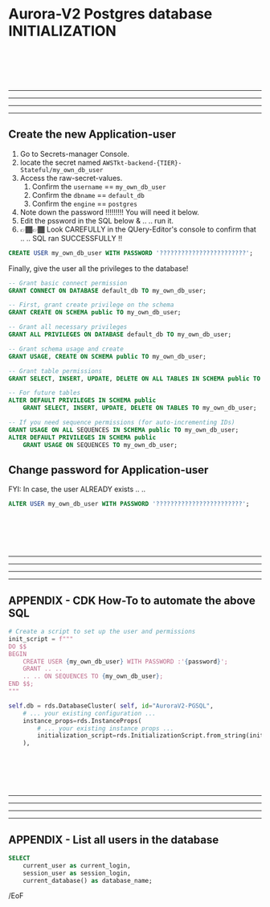 # Aurora-V2 Postgres database INITIALIZATION


<BR/><BR/><BR/><BR/>
<HR/><HR/><HR/><HR/>

## Create the new Application-user

1. Go to Secrets-manager Console.
1. locate the secret named `AWSTkt-backend-{TIER}-Stateful/my_own_db_user`
1. Access the raw-secret-values.
    1. Confirm the `username` == `my_own_db_user`
    1. Confirm the `dbname` == `default_db`
    1. Confirm the `engine` == `postgres`
1. Note down the password !!!!!!!!!   You will need it below.
1. Edit the pssword in the SQL below &  .. .. run it.
1. 👉🏾👉🏾 Look CAREFULLY in the QUery-Editor's console to confirm that .. .. SQL ran SUCCESSFULLY !!

```sql
CREATE USER my_own_db_user WITH PASSWORD '????????????????????????';
```

Finally, give the user all the privileges to the database!

```sql
-- Grant basic connect permission
GRANT CONNECT ON DATABASE default_db TO my_own_db_user;

-- First, grant create privilege on the schema
GRANT CREATE ON SCHEMA public TO my_own_db_user;

-- Grant all necessary privileges
GRANT ALL PRIVILEGES ON DATABASE default_db TO my_own_db_user;

-- Grant schema usage and create
GRANT USAGE, CREATE ON SCHEMA public TO my_own_db_user;

-- Grant table permissions
GRANT SELECT, INSERT, UPDATE, DELETE ON ALL TABLES IN SCHEMA public TO my_own_db_user;

-- For future tables
ALTER DEFAULT PRIVILEGES IN SCHEMA public
    GRANT SELECT, INSERT, UPDATE, DELETE ON TABLES TO my_own_db_user;

-- If you need sequence permissions (for auto-incrementing IDs)
GRANT USAGE ON ALL SEQUENCES IN SCHEMA public TO my_own_db_user;
ALTER DEFAULT PRIVILEGES IN SCHEMA public
    GRANT USAGE ON SEQUENCES TO my_own_db_user;
```

## Change password for Application-user

FYI: In case, the user ALREADY exists .. ..

```sql
ALTER USER my_own_db_user WITH PASSWORD '????????????????????????';
```

<BR/><BR/><BR/><BR/>
<HR/><HR/><HR/><HR/>

## APPENDIX - CDK How-To to automate the above SQL

```python
# Create a script to set up the user and permissions
init_script = f"""
DO $$
BEGIN
    CREATE USER {my_own_db_user} WITH PASSWORD :'{password}';
    GRANT .. ..
    .. .. ON SEQUENCES TO {my_own_db_user};
END $$;
"""

self.db = rds.DatabaseCluster( self, id="AuroraV2-PGSQL",
    # ... your existing configuration ...
    instance_props=rds.InstanceProps(
        # ... your existing instance props ...
        initialization_script=rds.InitializationScript.from_string(init_script)
    ),
```

<BR/><BR/><BR/><BR/>
<HR/><HR/><HR/><HR/>

## APPENDIX - List all users in the database

```sql
SELECT
    current_user as current_login,
    session_user as session_login,
    current_database() as database_name;
```

/EoF
